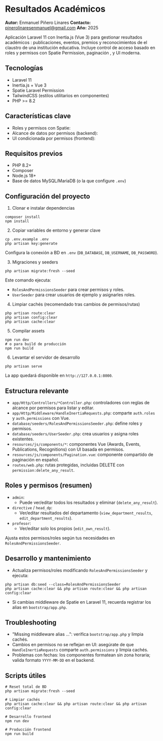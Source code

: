 # Resultados Académicos

**Autor:** Enmanuel Piñero Linares 
**Contacto:** pinerolinaresenmanuel@gmail.com
**Año:** 2025

Aplicación Laravel 11 con Inertia.js (Vue 3) para gestionar resultados académicos : publicaciones, eventos, premios y reconocimientos de el claustro de una institución educativa. Incluye control de acceso basado en roles y permisos con Spatie Permission, paginación , y UI moderna.

## Tecnologías
- Laravel 11
- Inertia.js + Vue 3
- Spatie Laravel Permission
- TailwindCSS (estilos utilitarios en componentes)
- PHP >= 8.2

## Características clave
- Roles y permisos con Spatie:
- Alcance de datos por permisos (backend):
- UI condicionada por permisos (frontend):


## Requisitos previos
- PHP 8.2+
- Composer
- Node.js 18+
- Base de datos MySQL/MariaDB (o la que configure `.env`)

## Configuración del proyecto

1) Clonar e instalar dependencias
```
composer install
npm install
```

2) Copiar variables de entorno y generar clave
```
cp .env.example .env
php artisan key:generate
```
Configura la conexión a BD en `.env` (`DB_DATABASE`, `DB_USERNAME`, `DB_PASSWORD`).

3) Migraciones y seeders
```
php artisan migrate:fresh --seed
```
Este comando ejecuta:
- `RolesAndPermissionsSeeder` para crear permisos y roles.
- `UserSeeder` para crear usuarios de ejemplo y asignarles roles.

4) Limpiar cachés (recomendado tras cambios de permisos/rutas)
```
php artisan route:clear
php artisan config:clear
php artisan cache:clear
```

5) Compilar assets
```
npm run dev
# o para build de producción
npm run build
```

6) Levantar el servidor de desarrollo
```
php artisan serve
```
La app quedará disponible en `http://127.0.0.1:8000`.

## Estructura relevante
- `app/Http/Controllers/*Controller.php`: controladores con reglas de alcance por permisos para listar y editar.
- `app/Http/Middleware/HandleInertiaRequests.php`: comparte `auth.roles` y `auth.permissions` con Vue.
- `database/seeders/RolesAndPermissionsSeeder.php`: define roles y permisos.
- `database/seeders/UserSeeder.php`: crea usuarios y asigna roles existentes.
- `resources/js/components/*`: componentes Vue (Awards, Events, Publications, Recognitions) con UI basada en permisos.
- `resources/js/components/Pagination.vue`: componente compartido de paginación en español.
- `routes/web.php`: rutas protegidas, incluidas DELETE con `permission:delete_any_result`.

## Roles y permisos (resumen)
- `admin`:
  - Puede ver/editar todos los resultados y eliminar (`delete_any_result`).
- `directive` / `head_dp`:
  - Ver/editar resultados del departamento (`view_department_results`, `edit_department_results`).
- `profesor`:
  - Ver/editar solo los propios (`edit_own_result`).

Ajusta estos permisos/roles según tus necesidades en `RolesAndPermissionsSeeder`.



## Desarrollo y mantenimiento
- Actualiza permisos/roles modificando `RolesAndPermissionsSeeder` y ejecuta:
```
php artisan db:seed --class=RolesAndPermissionsSeeder
php artisan cache:clear && php artisan route:clear && php artisan config:clear
```
- Si cambias middleware de Spatie en Laravel 11, recuerda registrar los alias en `bootstrap/app.php`.

## Troubleshooting
- "Missing middleware alias ...": verifica `bootstrap/app.php` y limpia cachés.
- Cambios en permisos no se reflejan en UI: asegúrate de que `HandleInertiaRequests` comparte `auth.permissions` y limpia cachés.
- Problemas con fechas: los componentes formatean sin zona horaria; valida formato `YYYY-MM-DD` en el backend.

## Scripts útiles
```
# Reset total de BD
php artisan migrate:fresh --seed

# Limpiar cachés
php artisan cache:clear && php artisan route:clear && php artisan config:clear

# Desarrollo frontend
npm run dev

# Producción frontend
npm run build
```
